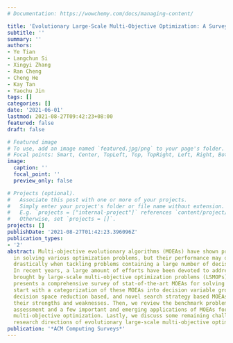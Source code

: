 ```yaml
---
# Documentation: https://wowchemy.com/docs/managing-content/

title: 'Evolutionary Large-Scale Multi-Objective Optimization: A Survey'
subtitle: ''
summary: ''
authors:
- Ye Tian
- Langchun Si
- Xingyi Zhang
- Ran Cheng
- Cheng He
- Kay Tan
- Yaochu Jin
tags: []
categories: []
date: '2021-06-01'
lastmod: 2021-08-27T09:42:23+08:00
featured: false
draft: false

# Featured image
# To use, add an image named `featured.jpg/png` to your page's folder.
# Focal points: Smart, Center, TopLeft, Top, TopRight, Left, Right, BottomLeft, Bottom, BottomRight.
image:
  caption: ''
  focal_point: ''
  preview_only: false

# Projects (optional).
#   Associate this post with one or more of your projects.
#   Simply enter your project's folder or file name without extension.
#   E.g. `projects = ["internal-project"]` references `content/project/deep-learning/index.md`.
#   Otherwise, set `projects = []`.
projects: []
publishDate: '2021-08-27T01:42:23.396096Z'
publication_types:
- '2'
abstract: Multi-objective evolutionary algorithms (MOEAs) have shown promising performance
  in solving various optimization problems, but their performance may deteriorate
  drastically when tackling problems containing a large number of decision variables.
  In recent years, a large amount of efforts have been devoted to addressing the challenges
  brought by large-scale multi-objective optimization problems (LSMOPs). This article
  presents a comprehensive survey of stat-of-the-art MOEAs for solving LSMOPs. We
  start with a categorization of these MOEAs into decision variable grouping based,
  decision space reduction based, and novel search strategy based MOEAs, discussing
  their strengths and weaknesses. Then, we review the benchmark problems for performance
  assessment and a few important and emerging applications of MOEAs for large-scale
  multi-objective optimization. Lastly, we discuss some remaining challenges and future
  research directions of evolutionary large-scale multi-objective optimization.
publication: '*ACM Computing Surveys*'
---
```

